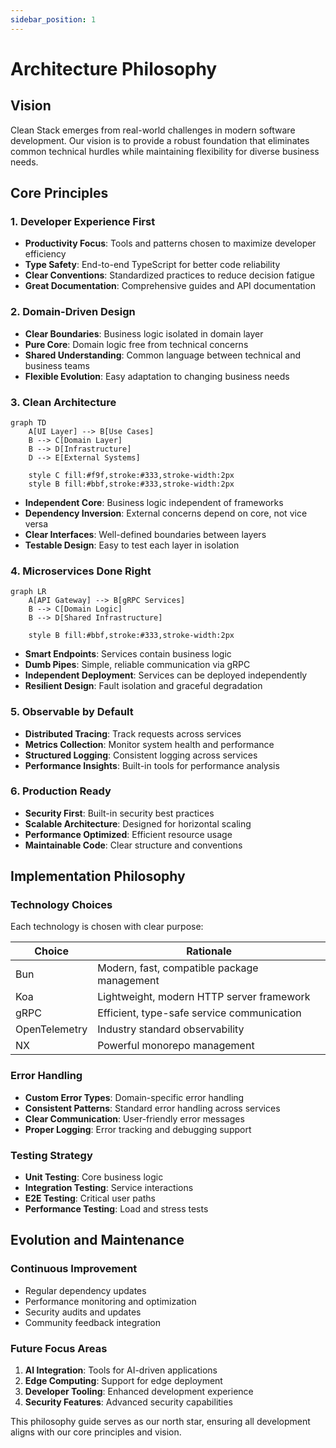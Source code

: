 ```yaml
---
sidebar_position: 1
---
```


# Architecture Philosophy

## Vision

Clean Stack emerges from real-world challenges in modern software development. Our vision is to provide a robust foundation that eliminates common technical hurdles while maintaining flexibility for diverse business needs.

## Core Principles

### 1. Developer Experience First

- **Productivity Focus**: Tools and patterns chosen to maximize developer efficiency
- **Type Safety**: End-to-end TypeScript for better code reliability
- **Clear Conventions**: Standardized practices to reduce decision fatigue
- **Great Documentation**: Comprehensive guides and API documentation

### 2. Domain-Driven Design

- **Clear Boundaries**: Business logic isolated in domain layer
- **Pure Core**: Domain logic free from technical concerns
- **Shared Understanding**: Common language between technical and business teams
- **Flexible Evolution**: Easy adaptation to changing business needs

### 3. Clean Architecture

```mermaid
graph TD
    A[UI Layer] --> B[Use Cases]
    B --> C[Domain Layer]
    B --> D[Infrastructure]
    D --> E[External Systems]

    style C fill:#f9f,stroke:#333,stroke-width:2px
    style B fill:#bbf,stroke:#333,stroke-width:2px
```

- **Independent Core**: Business logic independent of frameworks
- **Dependency Inversion**: External concerns depend on core, not vice versa
- **Clear Interfaces**: Well-defined boundaries between layers
- **Testable Design**: Easy to test each layer in isolation

### 4. Microservices Done Right

```mermaid
graph LR
    A[API Gateway] --> B[gRPC Services]
    B --> C[Domain Logic]
    B --> D[Shared Infrastructure]

    style B fill:#bbf,stroke:#333,stroke-width:2px
```

- **Smart Endpoints**: Services contain business logic
- **Dumb Pipes**: Simple, reliable communication via gRPC
- **Independent Deployment**: Services can be deployed independently
- **Resilient Design**: Fault isolation and graceful degradation

### 5. Observable by Default

- **Distributed Tracing**: Track requests across services
- **Metrics Collection**: Monitor system health and performance
- **Structured Logging**: Consistent logging across services
- **Performance Insights**: Built-in tools for performance analysis

### 6. Production Ready

- **Security First**: Built-in security best practices
- **Scalable Architecture**: Designed for horizontal scaling
- **Performance Optimized**: Efficient resource usage
- **Maintainable Code**: Clear structure and conventions

## Implementation Philosophy

### Technology Choices

Each technology is chosen with clear purpose:

| Choice        | Rationale                                   |
| ------------- | ------------------------------------------- |
| Bun           | Modern, fast, compatible package management |
| Koa           | Lightweight, modern HTTP server framework   |
| gRPC          | Efficient, type-safe service communication  |
| OpenTelemetry | Industry standard observability             |
| NX            | Powerful monorepo management                |

### Error Handling

- **Custom Error Types**: Domain-specific error handling
- **Consistent Patterns**: Standard error handling across services
- **Clear Communication**: User-friendly error messages
- **Proper Logging**: Error tracking and debugging support

### Testing Strategy

- **Unit Testing**: Core business logic
- **Integration Testing**: Service interactions
- **E2E Testing**: Critical user paths
- **Performance Testing**: Load and stress tests

## Evolution and Maintenance

### Continuous Improvement

- Regular dependency updates
- Performance monitoring and optimization
- Security audits and updates
- Community feedback integration

### Future Focus Areas

1. **AI Integration**: Tools for AI-driven applications
2. **Edge Computing**: Support for edge deployment
3. **Developer Tooling**: Enhanced development experience
4. **Security Features**: Advanced security capabilities

This philosophy guide serves as our north star, ensuring all development aligns with our core principles and vision.
